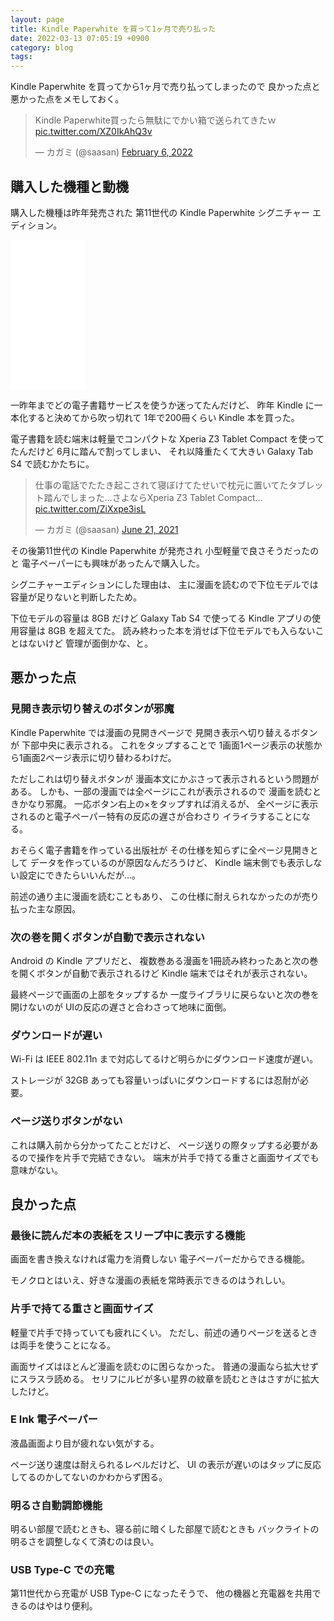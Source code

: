 ```yaml
---
layout: page
title: Kindle Paperwhite を買って1ヶ月で売り払った
date: 2022-03-13 07:05:19 +0900
category: blog
tags:
---
```


Kindle Paperwhite を買ってから1ヶ月で売り払ってしまったので
良かった点と悪かった点をメモしておく。

<blockquote class="twitter-tweet"><p lang="ja" dir="ltr">Kindle Paperwhite買ったら無駄にでかい箱で送られてきたｗ <a href="https://t.co/XZ0IkAhQ3v">pic.twitter.com/XZ0IkAhQ3v</a></p>&mdash; カガミ (@saasan) <a href="https://twitter.com/saasan/status/1490296551885148160?ref_src=twsrc%5Etfw">February 6, 2022</a></blockquote> <script async src="https://platform.twitter.com/widgets.js" charset="utf-8"></script> 

## 購入した機種と動機

購入した機種は昨年発売された
第11世代の Kindle Paperwhite シグニチャー エディション。

<iframe style="width:120px;height:240px;" marginwidth="0" marginheight="0" scrolling="no" frameborder="0" src="//rcm-fe.amazon-adsystem.com/e/cm?lt1=_blank&bc1=000000&IS2=1&bg1=FFFFFF&fc1=000000&lc1=0000FF&t=saasan-22&language=ja_JP&o=9&p=8&l=as4&m=amazon&f=ifr&ref=as_ss_li_til&asins=B08N2ZL7PS&linkId=4da80f0733fdb2460f18831f27810717"></iframe>

一昨年までどの電子書籍サービスを使うか迷ってたんだけど、
昨年 Kindle に一本化すると決めてから吹っ切れて
1年で200冊くらい Kindle 本を買った。

電子書籍を読む端末は軽量でコンパクトな
Xperia Z3 Tablet Compact を使ってたんだけど
6月に踏んで割ってしまい、
それ以降重たくて大きい Galaxy Tab S4 で読むかたちに。

<blockquote class="twitter-tweet"><p lang="ja" dir="ltr">仕事の電話でたたき起こされて寝ぼけてたせいで枕元に置いてたタブレット踏んでしまった…さよならXperia Z3 Tablet Compact… <a href="https://t.co/ZiXxpe3isL">pic.twitter.com/ZiXxpe3isL</a></p>&mdash; カガミ (@saasan) <a href="https://twitter.com/saasan/status/1407072065677512705?ref_src=twsrc%5Etfw">June 21, 2021</a></blockquote> <script async src="https://platform.twitter.com/widgets.js" charset="utf-8"></script> 

その後第11世代の Kindle Paperwhite が発売され
小型軽量で良さそうだったのと
電子ペーパーにも興味があったんで購入した。

シグニチャーエディションにした理由は、
主に漫画を読むので下位モデルでは容量が足りないと判断したため。

下位モデルの容量は 8GB だけど Galaxy Tab S4 で使ってる Kindle アプリの使用容量は 8GB を超えてた。
読み終わった本を消せば下位モデルでも入らないことはないけど
管理が面倒かな、と。

## 悪かった点

### 見開き表示切り替えのボタンが邪魔

Kindle Paperwhite では漫画の見開きページで
見開き表示へ切り替えるボタンが
下部中央に表示される。
これをタップすることで
1画面1ページ表示の状態から1画面2ページ表示に切り替わるわけだ。

ただしこれは切り替えボタンが
漫画本文にかぶさって表示されるという問題がある。
しかも、一部の漫画では全ページにこれが表示されるので
漫画を読むときかなり邪魔。
一応ボタン右上の×をタップすれば消えるが、
全ページに表示されるのと電子ペーパー特有の反応の遅さが合わさり
イライラすることになる。

おそらく電子書籍を作っている出版社が
その仕様を知らずに全ページ見開きとして
データを作っているのが原因なんだろうけど、
Kindle 端末側でも表示しない設定にできたらいいんだが…。

前述の通り主に漫画を読むこともあり、
この仕様に耐えられなかったのが売り払った主な原因。

### 次の巻を開くボタンが自動で表示されない

Android の Kindle アプリだと、
複数巻ある漫画を1冊読み終わったあと次の巻を開くボタンが自動で表示されるけど
Kindle 端末ではそれが表示されない。

最終ページで画面の上部をタップするか
一度ライブラリに戻らないと次の巻を開けないのが
UIの反応の遅さと合わさって地味に面倒。

### ダウンロードが遅い

Wi-Fi は IEEE 802.11n まで対応してるけど明らかにダウンロード速度が遅い。

ストレージが 32GB あっても容量いっぱいにダウンロードするには忍耐が必要。

### ページ送りボタンがない

これは購入前から分かってたことだけど、
ページ送りの際タップする必要があるので操作を片手で完結できない。
端末が片手で持てる重さと画面サイズでも意味がない。

## 良かった点

### 最後に読んだ本の表紙をスリープ中に表示する機能

画面を書き換えなければ電力を消費しない
電子ペーパーだからできる機能。

モノクロとはいえ、好きな漫画の表紙を常時表示できるのはうれしい。

### 片手で持てる重さと画面サイズ

軽量で片手で持っていても疲れにくい。
ただし、前述の通りページを送るときは両手を使うことになる。

画面サイズはほとんど漫画を読むのに困らなかった。
普通の漫画なら拡大せずにスラスラ読める。
セリフにルビが多い星界の紋章を読むときはさすがに拡大したけど。

### E Ink 電子ペーパー

液晶画面より目が疲れない気がする。

ページ送り速度は耐えられるレベルだけど、
UI の表示が遅いのはタップに反応してるのかしてないのかわからず困る。

### 明るさ自動調節機能

明るい部屋で読むときも、寝る前に暗くした部屋で読むときも
バックライトの明るさを調整しなくて済むのは良い。

### USB Type-C での充電

第11世代から充電が USB Type-C になったそうで、
他の機器と充電器を共用できるのはやはり便利。
